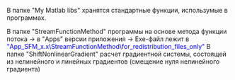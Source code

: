 В папке "My Matlab libs" хранятся стандартные функции, использумые в программах.

В папке "StreamFunctionMethod" программы на основе метода функции потока -> в "Apps" версии приложения -> Exe-файл лежит в <font color="blue">"App_SFM_x.x\StreamFunctionMethod\for_redistribution_files_only\"</font>
В папке "ShiftNonlinearGradient" расчет градиентной системы, состоящей из нелинейного и линейных градиентов (смещение нуля нелинейного градиента)

